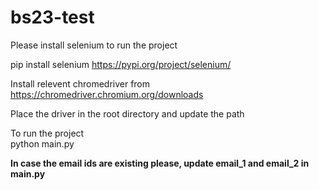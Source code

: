 # bs23-test
Please install selenium to run the project

pip install selenium
https://pypi.org/project/selenium/

Install relevent chromedriver from\
https://chromedriver.chromium.org/downloads

Place the driver in the root directory and update the path

To run the project\
python main.py

**In case the email ids are existing please, update email_1 and email_2 in main.py**
